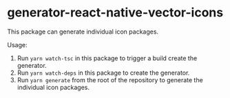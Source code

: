 # generator-react-native-vector-icons

This package can generate individual icon packages.

Usage:

1. Run `yarn watch-tsc` in this package to trigger a build  create the generator.
1. Run `yarn watch-deps` in this package to create the generator.
2. Run `yarn generate` from the root of the repository to generate the individual icon packages.

